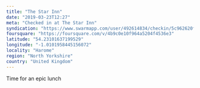 ```yaml
---
title: "The Star Inn"
date: "2019-03-23T12:27"
meta: "Checked in at The Star Inn"
syndication: "https://www.swarmapp.com/user/492614834/checkin/5c962620f96b2c002c960326"
foursquare: "https://foursquare.com/v/4b9c0e10f964a5204f4536e3"
latitude: "54.23101637199529"
longitude: "-1.0101958445156072"
locality: "Harome"
region: "North Yorkshire"
country: "United Kingdom"
---
```

Time for an epic lunch
